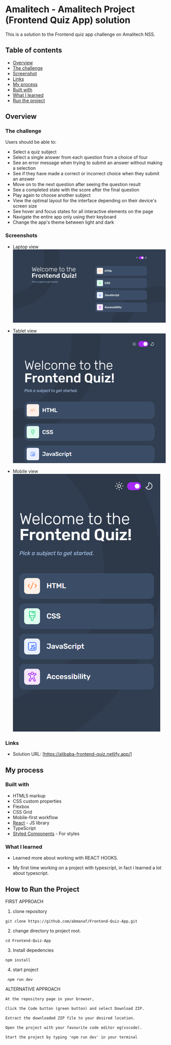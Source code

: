 # Amalitech - Amalitech Project (Frontend Quiz App) solution

This is a solution to the Frontend quiz app challenge on Amalitech NSS.
## Table of contents

  - [Overview](#overview)
  - [The challenge](#the-challenge)
  - [Screenshot](#screenshot)
  - [Links](#links)
  - [My process](#my-process)
  - [Built with](#built-with)
  - [What I learned](#what-i-learned)
  - [Run the project](#run)

## Overview

### The challenge

Users should be able to:

- Select a quiz subject
- Select a single answer from each question from a choice of four
- See an error message when trying to submit an answer without making a selection
- See if they have made a correct or incorrect choice when they submit an answer
- Move on to the next question after seeing the question result
- See a completed state with the score after the final question
- Play again to choose another subject
- View the optimal layout for the interface depending on their device's screen size
- See hover and focus states for all interactive elements on the page
- Navigate the entire app only using their keyboard
- Change the app's theme between light and dark

### Screenshots
- Laptop view
![](./public/Screenshot_frontpage.png)

- Tablet view
![](./public/Screenshot-tablet.png)

- Mobile view
![](./public/Screenshot-mobile.png)


### Links

- Solution URL: [https://alibaba-frontend-quiz.netlify.app/]

## My process

### Built with

- HTML5 markup
- CSS custom properties
- Flexbox
- CSS Grid
- Mobile-first workflow
- [React](https://reactjs.org/) - JS library
- TypeScript
- [Styled Components](https://styled-components.com/) - For styles

### What I learned

- Learned more about working with REACT HOOKS.

- My first time working on a project with typescript, in fact i learned a lot about typescript.


## How to Run the Project

FIRST APPROACH

1. clone repository 

```
git clone https://github.com/abmanaf/Frontend-Quiz-App.git
```

2. change directory to project root.
```
cd Frontend-Quiz-App
```
3. Install depedencies 

```
npm install 
```

4. start project
```
 npm run dev
 ``` 

ALTERNATIVE APPROACH

```
At the repository page in your browser,
```
```
Click the Code button (green button) and select Download ZIP.
```
```
Extract the downloaded ZIP file to your desired location.
```
```
Open the project with your favourite code editor eg(vscode). 
```
```
Start the project by typing 'npm run dev' in your terminal
```